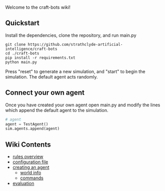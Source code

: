Welcome to the craft-bots wiki!

## Quickstart

Install the dependencies, clone the repository, and run main.py
```
git clone https://github.com/strathclyde-artificial-intelligence/craft-bots
cd ./craft-bots
pip install -r requirements.txt
python main.py
```
Press "reset" to generate a new simulation, and "start" to begin the simulation. The default agent acts randomly.

## Connect your own agent

Once you have created your own agent open main.py and modify the lines which append the default agent to the simulation.
```python
# agent
agent = TestAgent()
sim.agents.append(agent)
```

## Wiki Contents

- [rules overview](rules_overview)
- [configuration file](configuration)
- [creating an agent](creating_an_agent)
  - [world info](world_info)
  - [commands](commands)
- [evaluation](evaluation)
